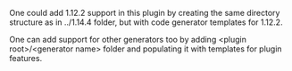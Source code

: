 One could add 1.12.2 support in this plugin by creating the same directory structure as in
../1.14.4 folder, but with code generator templates for 1.12.2.

One can add support for other generators too by adding &lt;plugin root&gt;/&lt;generator name&gt; folder
and populating it with templates for plugin features.